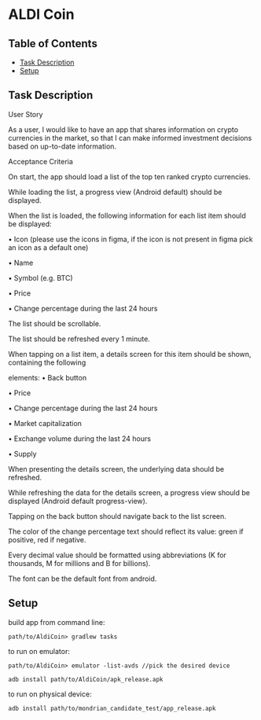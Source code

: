 # ALDI Coin

## Table of Contents
* [Task Description](#tasks-description)
* [Setup](#setup)

## Task Description
User Story

As a user, I would like to have an app that shares information on crypto currencies in the market, so that I
can make informed investment decisions based on up-to-date information.

Acceptance Criteria

On start, the app should load a list of the top ten ranked crypto currencies.

While loading the list, a progress view (Android default) should be displayed.

When the list is loaded, the following information for each list item should be displayed:

  • Icon (please use the icons in figma, if the icon is not present in figma pick an icon as a default one)
  
  • Name

  • Symbol (e.g. BTC)
  
  • Price
  
  • Change percentage during the last 24 hours
  
The list should be scrollable.

The list should be refreshed every 1 minute.

When tapping on a list item, a details screen for this item should be shown, containing the following

elements:
  • Back button
  
  • Price
  
  • Change percentage during the last 24 hours
  
  • Market capitalization
  
  • Exchange volume during the last 24 hours
  
  • Supply
  
When presenting the details screen, the underlying data should be refreshed.

While refreshing the data for the details screen, a progress view should be displayed (Android default
progress-view).

Tapping on the back button should navigate back to the list screen.

The color of the change percentage text should reflect its value: green if positive, red if negative.

Every decimal value should be formatted using abbreviations (K for thousands, M for millions and B
for billions).

The font can be the default font from android.


## Setup
build app from command line:

	path/to/AldiCoin> gradlew tasks

to run on emulator: 

	path/to/AldiCoin> emulator -list-avds //pick the desired device

	adb install path/to/AldiCoin/apk_release.apk

to run on physical device: 

	adb install path/to/mondrian_candidate_test/app_release.apk
